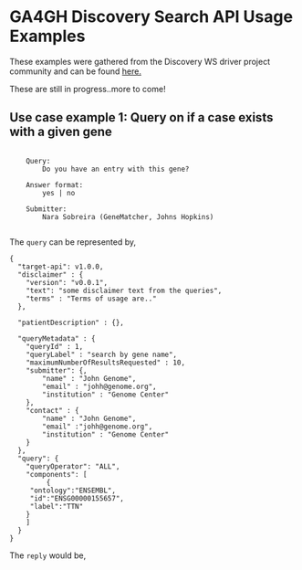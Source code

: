 # GA4GH Discovery Search API Usage Examples

These examples were gathered from the Discovery WS driver project community and can be found [here.](https://docs.google.com/spreadsheets/d/1Vxfo7hssqsMtJeLUWTj5HRTAkE0q8bcl10V_N-SjwpE/edit#gid=0)

These are still in progress..more to come!

## Use case example 1: Query on if a case exists with a given gene
```

	Query:
		Do you have an entry with this gene?		
	
	Answer format:
		yes | no	

	Submitter: 
		Nara Sobreira (GeneMatcher, Johns Hopkins)		
																					
```

The `query` can be represented by,

```
{
  "target-api": v1.0.0,
  "disclaimer" : {
  	"version": "v0.0.1",
  	"text": "some disclaimer text from the queries",
  	"terms" : "Terms of usage are.."
  },
  
  "patientDescription" : {},
  
  "queryMetadata" : {
	"queryId" : 1,
	"queryLabel" : "search by gene name",
	"maximumNumberOfResultsRequested" : 10,
	"submitter": {,
		"name" : "John Genome",
		"email" : "johh@genome.org",
		"institution" : "Genome Center" 
	},
	"contact" : {
		"name" : "John Genome",
		"email" :"johh@genome.org",
		"institution" : "Genome Center"
	}
  },
  "query": {
    "queryOperator": "ALL",
    "components": [
    	 {
	 "ontology":"ENSEMBL",
	 "id":"ENSG00000155657",
	 "label":"TTN"
 	}
    ]
  }
}

```


The `reply` would be,

```



```
